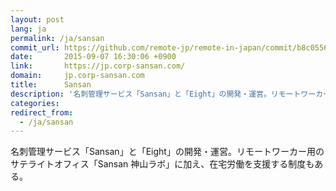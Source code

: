```yaml
---
layout: post
lang: ja
permalink: /ja/sansan
commit_url: https://github.com/remote-jp/remote-in-japan/commit/b8c055640e71ae87e8e4fcb69774970f683d0594
date:       2015-09-07 16:30:06 +0900
link:       https://jp.corp-sansan.com/
domain:     jp.corp-sansan.com
title:      Sansan
description: '名刺管理サービス「Sansan」と「Eight」の開発・運営。リモートワーカー用のサテライトオフィス「Sansan 神山ラボ」に加え、在宅労働を支援する制度もある。'
categories: 
redirect_from:
  - /ja/sansan
---
```


<p>名刺管理サービス「Sansan」と「Eight」の開発・運営。リモートワーカー用のサテライトオフィス「Sansan 神山ラボ」に加え、在宅労働を支援する制度もある。</p>
